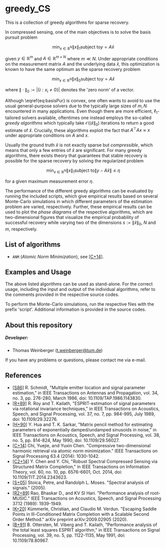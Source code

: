 # greedy_CS
This is a collection of greedy algorithms for sparse recovery.

In compressed sensing, one of the main objectives is to solve the basis pursuit problem
>
$$
\min_{x \in \mathds{R}^N} \|x \|_1 \text{subject to} y = A\hat{x} \label{eq:basisPur}
$$

given $y\in \mathds{R}^m$ and $A\in \mathds{R}^{m \times N}$ where $m \ll N$. Under appropriate conditions on the measurement matrix $A$ and the underlying data $\hat{x}$, this optimization is known to have the same optimum as the sparse recovery problem
>
$$
\min_{x \in \mathds{R}^N} \|x \|_0 \text{subject to} y = A\hat{x}
$$

where $\|\cdot\|_0:=|\{i: x_i \neq 0\}|$ denotes the 'zero norm' of a vector.

Although \eqref{eq:basisPur} is convex, one often wants to avoid to use the usual general-purpose solvers due to the typically large sizes of $m,N$ encountered in many applications. Even though there are more efficient, $\ell_1$-tailored solvers available, oftentimes one instead employs the so-called _greedy algorithms_ which typically take $\mathcal{O}(\|\hat{x}\|_0)$ iterations to return a good estimate of $\hat{x}$. Crucially, these algorithms exploit the fact that $A^\top Ax\approx x$ under appropriate conditions on $A$ and $x$.

Usually the ground truth $\hat{x}$ is not exactly sparse but _compressible_, which means that only a few entries of $\hat{x}$ are significant. For many greedy algorithms, there exists theory that guarantees that stable recovery is possible for the sparse recovery by solving the regularized problem
>
$$
\min_{x \in \mathds{R}^N} \|x \|_1 \text{subject to} \|y-A\hat{x}\|\leq \eta
$$

for a given maximum measurement error $\eta$.

The performance of the different greedy algorithms can be evaluated by running the included scripts, which give empirical results based on several Monte-Carlo simulations in which different parameters of the estimation problem are varied, respectively. Further, these empirical results can be used to plot the _phase diagrams_ of the respective algorithms, which are two-dimensional figures that visualize the empirical probability of successful recovery while varying two of the dimensions $s:=\|\hat{x}\|_0$, $N$ and $m$, respectively.

## List of algorithms

* `ANM` (_Atomic Norm Minimization_), see [[C+14]](https://ieeexplore.ieee.org/abstract/document/6998075).

## Examples and Usage
The above listed algorithms can be used as stand-alone. For the correct usage, including the input and output of the individual algorithms, refer to the comments provided in the respective source codes.

To perform the Monte-Carlo simulations, run the respective files with the prefix 'script'. Additional information is provided in the source codes.

## About this repository
##### Developer:
* Thomas Weinberger (<t.weinberger@tum.de>)

If you have any problems or questions, please contact me via e-mail.

## References
 - [[S86]](https://ieeexplore.ieee.org/abstract/document/1143830) R. Schmidt, "Multiple emitter location and signal parameter estimation," in IEEE Transactions on Antennas and Propagation, vol. 34, no. 3, pp. 276-280, March 1986, doi: 10.1109/TAP.1986.1143830.
 - [[R+89]](https://ieeexplore.ieee.org/document/32276) R. Roy and T. Kailath, "ESPRIT-estimation of signal parameters via rotational invariance techniques," in IEEE Transactions on Acoustics, Speech, and Signal Processing, vol. 37, no. 7, pp. 984-995, July 1989, doi: 10.1109/29.32276.
 - [[H+90]](https://ieeexplore.ieee.org/document/56027) Y. Hua and T. K. Sarkar, "Matrix pencil method for estimating parameters of exponentially damped/undamped sinusoids in noise," in IEEE Transactions on Acoustics, Speech, and Signal Processing, vol. 38, no. 5, pp. 814-824, May 1990, doi: 10.1109/29.56027.
 - [[C+14]](https://ieeexplore.ieee.org/abstract/document/6998075) Chi, Yuejie, and Yuxin Chen. "Compressive two-dimensional harmonic retrieval via atomic norm minimization." IEEE Transactions on Signal Processing 63.4 (2014): 1030-1042.
 - [[C2+14]](https://ieeexplore.ieee.org/document/6867345) Y. Chen and Y. Chi, "Robust Spectral Compressed Sensing via Structured Matrix Completion," in IEEE Transactions on Information Theory, vol. 60, no. 10, pp. 6576-6601, Oct. 2014, doi: 10.1109/TIT.2014.2343623.
 - [[S+05]](http://user.it.uu.se/~ps/SAS-new.pdf) Stoica, Petre, and Randolph L. Moses. "Spectral analysis of signals." (2005).
 - [[R2+89]](https://ieeexplore.ieee.org/document/45540) Rao, Bhaskar D., and KV Sl Hari. "Performance analysis of root-MUSIC." IEEE Transactions on Acoustics, Speech, and Signal Processing 37.12 (1989): 1939-1949.
 - [[K+20]](https://arxiv.org/abs/2009.02905) Kümmerle, Christian, and Claudio M. Verdun. "Escaping Saddle Points in Ill-Conditioned Matrix Completion with a Scalable Second Order Method." arXiv preprint arXiv:2009.02905 (2020).
 - [[B+91]](https://ieeexplore.ieee.org/document/80967) B. Ottersten, M. Viberg and T. Kailath, "Performance analysis of the total least squares ESPRIT algorithm," in IEEE Transactions on Signal Processing, vol. 39, no. 5, pp. 1122-1135, May 1991, doi: 10.1109/78.80967.
